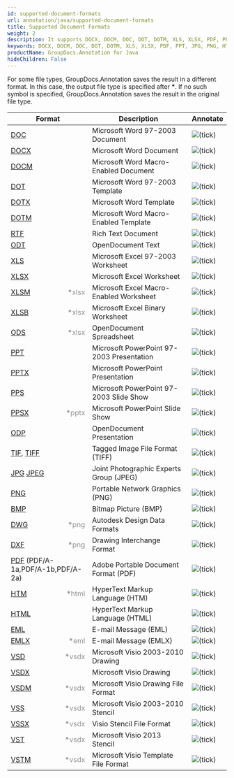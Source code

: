 ```yaml
---
id: supported-document-formats
url: annotation/java/supported-document-formats
title: Supported Document Formats
weight: 2
description: It supports DOCX, DOCM, DOC, DOT, DOTM, XLS, XLSX, PDF, PPT, JPG, PNG, HTML, EML and many more.
keywords: DOCX, DOCM, DOC, DOT, DOTM, XLS, XLSX, PDF, PPT, JPG, PNG, HTML, EML
productName: GroupDocs.Annotation for Java
hideChildren: False
---
```

For some file types, GroupDocs.Annotation saves the result in a different format. In this case, the output file type is specified after <strong>\*</strong>. If no such symbol is specified, GroupDocs.Annotation saves the result in the original file type.

| Format | Description | Annotate |
| --- | --- | --- |
| [DOC](https://docs.fileformat.com/word-processing/doc/) | Microsoft Word 97-2003 Document | ![(tick)](/annotation/java/images/check.png) |
| [DOCX](https://docs.fileformat.com/word-processing/docx/) | Microsoft Word Document | ![(tick)](/annotation/java/images/check.png) |
| [DOCM](https://docs.fileformat.com/word-processing/docm/) | Microsoft Word Macro-Enabled Document | ![(tick)](/annotation/java/images/check.png) |
| [DOT](https://docs.fileformat.com/word-processing/dot/) | Microsoft Word 97-2003 Template | ![(tick)](/annotation/java/images/check.png) |
| [DOTX](https://docs.fileformat.com/word-processing/dotx/) | Microsoft Word Template | ![(tick)](/annotation/java/images/check.png) |
| [DOTM](https://docs.fileformat.com/word-processing/dotm/) | Microsoft Word Macro-Enabled Template | ![(tick)](/annotation/java/images/check.png) |
| [RTF](https://docs.fileformat.com/word-processing/rtf/) | Rich Text Document | ![(tick)](/annotation/java/images/check.png) |
| [ODT](https://docs.fileformat.com/word-processing/odt/) | OpenDocument Text | ![(tick)](/annotation/java/images/check.png) |
| [XLS](https://docs.fileformat.com/spreadsheet/xls/) | Microsoft Excel 97-2003 Worksheet | ![(tick)](/annotation/java/images/check.png) |
| [XLSX](https://docs.fileformat.com/spreadsheet/xlsx/) | Microsoft Excel Worksheet | ![(tick)](/annotation/java/images/check.png) |
| [XLSM](https://docs.fileformat.com/spreadsheet/xlsm/) <span style="float: right; color: #909090"><strong>*</strong>xlsx</span> | Microsoft Excel Macro-Enabled Worksheet | ![(tick)](/annotation/java/images/check.png) |
| [XLSB](https://docs.fileformat.com/spreadsheet/xlsb/) <span style="float: right; color: #909090"><strong>*</strong>xlsx</span> | Microsoft Excel Binary Worksheet | ![(tick)](/annotation/java/images/check.png) |
| [ODS](https://docs.fileformat.com/spreadsheet/ods/) <span style="float: right; color: #909090"><strong>*</strong>xlsx</span> | OpenDocument Spreadsheet | ![(tick)](/annotation/java/images/check.png) |
| [PPT](https://docs.fileformat.com/presentation/ppt/) | Microsoft PowerPoint 97-2003 Presentation | ![(tick)](/annotation/java/images/check.png) |
| [PPTX](https://docs.fileformat.com/presentation/pptx/) | Microsoft PowerPoint Presentation | ![(tick)](/annotation/java/images/check.png) |
| [PPS](https://docs.fileformat.com/presentation/pps/) | Microsoft PowerPoint 97-2003 Slide Show | ![(tick)](/annotation/java/images/check.png) |
| [PPSX](https://docs.fileformat.com/presentation/ppsx/) <span style="float: right; color: #909090"><strong>*</strong>pptx</span> | Microsoft PowerPoint Slide Show | ![(tick)](/annotation/java/images/check.png) |
| [ODP](https://docs.fileformat.com/presentation/odp/) | OpenDocument Presentation | ![(tick)](/annotation/java/images/check.png) |
| [TIF](https://docs.fileformat.com/image/tiff/), [TIFF](https://docs.fileformat.com/image/tiff/) | Tagged Image File Format (TIFF) | ![(tick)](/annotation/java/images/check.png) |
| [JPG](https://docs.fileformat.com/image/jpeg) [JPEG](https://docs.fileformat.com/image/jpeg)   | Joint Photographic Experts Group (JPEG) | ![(tick)](/annotation/java/images/check.png) |
| [PNG](https://docs.fileformat.com/image/png/) | Portable Network Graphics (PNG) | ![(tick)](/annotation/java/images/check.png) |
| [BMP](https://docs.fileformat.com/image/bmp/) | Bitmap Picture (BMP) | ![(tick)](/annotation/java/images/check.png) |
| [DWG](https://docs.fileformat.com/cad/dwg/) <span style="float: right; color: #909090"><strong>*</strong>png</span> | Autodesk Design Data Formats | ![(tick)](/annotation/java/images/check.png) |
| [DXF](https://docs.fileformat.com/cad/dxf/) <span style="float: right; color: #909090"><strong>*</strong>png</span> | Drawing Interchange Format | ![(tick)](/annotation/java/images/check.png) |
| [PDF](https://docs.fileformat.com/pdf/) (PDF/A-1a,PDF/A-1b,PDF/A-2a) | Adobe Portable Document Format (PDF) | ![(tick)](/annotation/java/images/check.png) |
| [HTM](https://docs.fileformat.com/web/htm/) <span style="float: right; color: #909090"><strong>*</strong>html</span> | HyperText Markup Language (HTM) | ![(tick)](/annotation/java/images/check.png) |
| [HTML](https://docs.fileformat.com/web/html/) | HyperText Markup Language (HTML) | ![(tick)](/annotation/java/images/check.png) |
| [EML](https://docs.fileformat.com/email/eml/) | E-mail Message (EML) | ![(tick)](/annotation/java/images/check.png) |
| [EMLX](https://docs.fileformat.com/email/emlx/) <span style="float: right; color: #909090"><strong>*</strong>eml</span> | E-mail Message (EMLX) | ![(tick)](/annotation/java/images/check.png) |
| [VSD](https://docs.fileformat.com/image/vsd/) <span style="float: right; color: #909090"><strong>*</strong>vsdx</span> | Microsoft Visio 2003-2010 Drawing | ![(tick)](/annotation/java/images/check.png) |
| [VSDX](https://docs.fileformat.com/image/vsdx/) | Microsoft Visio Drawing | ![(tick)](/annotation/java/images/check.png) |
| [VSDM](https://docs.fileformat.com/image/vsdm/) <span style="float: right; color: #909090"><strong>*</strong>vsdx</span> | Microsoft Visio Drawing File Format | ![(tick)](/annotation/java/images/check.png) |
| [VSS](https://docs.fileformat.com/image/vss/) <span style="float: right; color: #909090"><strong>*</strong>vsdx</span>| Microsoft Visio 2003-2010 Stencil | ![(tick)](/annotation/java/images/check.png) |
| [VSSX](https://docs.fileformat.com/image/vssx/) <span style="float: right; color: #909090"><strong>*</strong>vsdx</span>| Visio Stencil File Format | ![(tick)](/annotation/java/images/check.png) |
| [VST](https://docs.fileformat.com/image/vst/) <span style="float: right; color: #909090"><strong>*</strong>vsdx</span> | Microsoft Visio 2013 Stencil | ![(tick)](/annotation/java/images/check.png) |
| [VSTM](https://docs.fileformat.com/image/vstm/) <span style="float: right; color: #909090"><strong>*</strong>vsdx</span> | Microsoft Visio Template File Format | ![(tick)](/annotation/java/images/check.png) |
